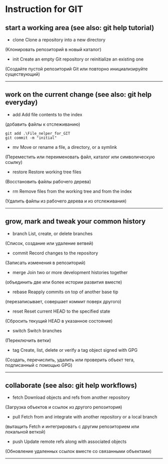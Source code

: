 # Instruction for GIT

## start a working area (see also: git help tutorial)

* clone     Clone a repository into a new directory

(Клонировать репозиторий в новый каталог)

* init      Create an empty Git repository or reinitialize an existing one

(Создайте пустой репозиторий Git или повторно инициализируйте существующий)

---

## work on the current change (see also: git help everyday)

* add       Add file contents to the index

(добавить файлы к отслеживанию)

```
git add .\File_nelper_for_GIT
git commit -m "initial"
```

* mv        Move or rename a file, a directory, or a symlink

(Переместить или переименовать файл, каталог или символическую ссылку)

* restore   Restore working tree files

(Восстановить файлы рабочего дерева)

* rm        Remove files from the working tree and from the index

(Удалить файлы из рабочего дерева и из отслеживания)

---

## grow, mark and tweak your common history

* branch    List, create, or delete branches

(Список, создание или удаление ветвей)

* commit    Record changes to the repository

(Записать изменения в репозиторий)

* merge     Join two or more development histories together

(объединить две или более истории развития вместе)

* rebase    Reapply commits on top of another base tip

(перезаписывает, совершает коммит поверх другого)

* reset     Reset current HEAD to the specified state

(Сбросить текущий HEAD в указанное состояние)

* switch    Switch branches

(Переключить ветки)

* tag       Create, list, delete or verify a tag object signed with GPG

(Создать, перечислить, удалить или проверить объект тега, подписанный с помощью GPG)

---

## collaborate (see also: git help workflows)

* fetch     Download objects and refs from another repository

(Загрузка объектов и ссылок из другого репозитория)

* pull      Fetch from and integrate with another repository or a local branch

(вытащить Fetch и интегрировать с другим репозиторием или локальной веткой)

* push      Update remote refs along with associated objects

(Обновление удаленных ссылок вместе со связанными объектами)

---